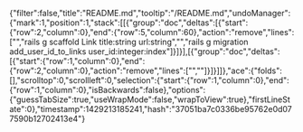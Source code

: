 {"filter":false,"title":"README.md","tooltip":"/README.md","undoManager":{"mark":1,"position":1,"stack":[[{"group":"doc","deltas":[{"start":{"row":2,"column":0},"end":{"row":5,"column":60},"action":"remove","lines":["","rails g scaffold Link title:string url:string","","rails g migration add_user_id_to_links user_id:integer:index"]}]}],[{"group":"doc","deltas":[{"start":{"row":1,"column":0},"end":{"row":2,"column":0},"action":"remove","lines":["",""]}]}]]},"ace":{"folds":[],"scrolltop":0,"scrollleft":0,"selection":{"start":{"row":1,"column":0},"end":{"row":1,"column":0},"isBackwards":false},"options":{"guessTabSize":true,"useWrapMode":false,"wrapToView":true},"firstLineState":0},"timestamp":1429213185241,"hash":"37051ba7c0336be95762e0d077590b12702413e4"}